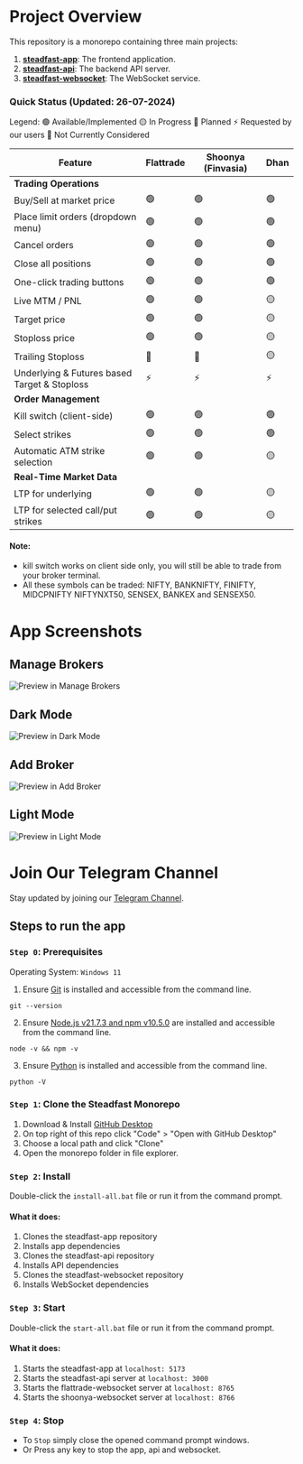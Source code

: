 # Project Overview

This repository is a monorepo containing three main projects:

1. [**steadfast-app**](https://github.com/krishnasinghshahi/steadfast-app): The frontend application.
2. [**steadfast-api**](https://github.com/krishnasinghshahi/steadfast-api): The backend API server.
3. [**steadfast-websocket**](https://github.com/krishnasinghshahi/steadfast-websocket): The WebSocket service.

### Quick Status (Updated: 26-07-2024)

Legend:
🟢 Available/Implemented
🟡 In Progress
🔵 Planned
⚡ Requested by our users
🔴 Not Currently Considered

| Feature                                      | Flattrade | Shoonya (Finvasia) | Dhan |
| -------------------------------------------- | --------- | ------------------ | ---- |
| **Trading Operations**                       |
| Buy/Sell at market price                     | 🟢        | 🟢                 | 🟢   |
| Place limit orders (dropdown menu)           | 🟢        | 🟢                 | 🟢   |
| Cancel orders                                | 🟢        | 🟢                 | 🟢   |
| Close all positions                          | 🟢        | 🟢                 | 🟢   |
| One-click trading buttons                    | 🟢        | 🟢                 | 🟢   |
| Live MTM / PNL                               | 🟢        | 🟢                 | 🟡   |
| Target price                                 | 🟢        | 🟢                 | 🟡   |
| Stoploss price                               | 🟢        | 🟢                 | 🟡   |
| Trailing Stoploss                            | 🔵        | 🔵                 | 🟡   |
| Underlying & Futures based Target & Stoploss | ⚡        | ⚡                 | ⚡   |
| **Order Management**                         |
| Kill switch (client-side)                    | 🟢        | 🟢                 | 🟢   |
| Select strikes                               | 🟢        | 🟢                 | 🟢   |
| Automatic ATM strike selection               | 🟢        | 🟢                 | 🟡   |
| **Real-Time Market Data**                    |
| LTP for underlying                           | 🟢        | 🟢                 | 🟡   |
| LTP for selected call/put strikes            | 🟢        | 🟢                 | 🟡   |

#### Note:

- kill switch works on client side only, you will still be able to trade from your broker terminal.
- All these symbols can be traded: NIFTY, BANKNIFTY, FINIFTY, MIDCPNIFTY NIFTYNXT50, SENSEX, BANKEX and SENSEX50.

# App Screenshots

## Manage Brokers

![Preview in Manage Brokers](preview_managebroker_light.png)

## Dark Mode

![Preview in Dark Mode](preview_dark.png)

## Add Broker

![Preview in Add Broker](preview_addbroker_light.png)

## Light Mode

![Preview in Light Mode](preview_light.png)

# Join Our Telegram Channel

Stay updated by joining our [Telegram Channel](https://t.me/steadfastapp).

## Steps to run the app

### `Step 0`: Prerequisites

Operating System: `Windows 11`

1. Ensure [Git](https://git-scm.com/download/win) is installed and accessible from the command line.

```
git --version
```

2. Ensure [Node.js v21.7.3 and npm v10.5.0](https://nodejs.org/en/download/prebuilt-installer) are installed and accessible from the command line.

```
node -v && npm -v
```

3. Ensure [Python](https://www.python.org/downloads/) is installed and accessible from the command line.

```
python -V
```

### `Step 1`: Clone the Steadfast Monorepo

1. Download & Install [GitHub Desktop](https://desktop.github.com/)
2. On top right of this repo click "Code" > "Open with GitHub Desktop"
3. Choose a local path and click "Clone"
4. Open the monorepo folder in file explorer.

### `Step 2`: Install

Double-click the `install-all.bat` file or run it from the command prompt.

#### What it does:

1. Clones the steadfast-app repository
2. Installs app dependencies
3. Clones the steadfast-api repository
4. Installs API dependencies
5. Clones the steadfast-websocket repository
6. Installs WebSocket dependencies

### `Step 3`: Start

Double-click the `start-all.bat` file or run it from the command prompt.

#### What it does:

1. Starts the steadfast-app at `localhost: 5173`
2. Starts the steadfast-api server at `localhost: 3000`
3. Starts the flattrade-websocket server at `localhost: 8765`
4. Starts the shoonya-websocket server at `localhost: 8766`

### `Step 4`: Stop

- To `Stop` simply close the opened command prompt windows.
- Or Press any key to stop the app, api and websocket.
